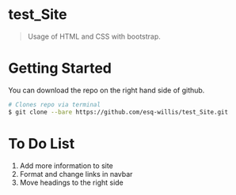 # test_Site

> Usage of HTML and CSS with bootstrap.

# Getting Started

You can download the repo on the right hand side of github.

```bash
# Clones repo via terminal
$ git clone --bare https://github.com/esq-willis/test_Site.git
```

# To Do List

1. Add more information to site
2. Format and change links in navbar
3. Move headings to the right side
